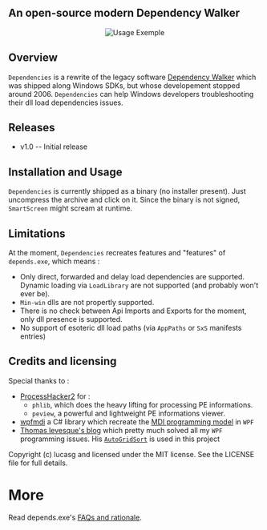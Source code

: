 ## An open-source modern Dependency Walker

<p align="center">
<img alt="Usage Exemple" src="http://recordit.co/tnN5yofb6U.gif"/>
</p>


## Overview
`Dependencies` is a rewrite of the legacy software [Dependency Walker](http://www.dependencywalker.com/) which was shipped along Windows SDKs, but whose developement stopped around 2006.
`Dependencies` can help Windows developers troubleshooting their dll load dependencies issues.

## Releases

* v1.0 -- Initial release

## Installation and Usage

`Dependencies` is currently shipped as a binary (no installer present). Just uncompress the archive and click on it.
Since the binary is not signed, `SmartScreen` might scream at runtime.

## Limitations

At the moment, `Dependencies` recreates features and "features" of `depends.exe`, which means :

* Only direct, forwarded and delay load dependencies are supported. Dynamic loading via `LoadLibrary` are not supported (and probably won't ever be).
* `Min-win` dlls are not propertly supported.
* There is no check between Api Imports and Exports for the moment, only dll presence is supported.
* No support of esoteric dll load paths (via `AppPaths` or `SxS` manifests entries)


## Credits and licensing

Special thanks to :

* [ProcessHacker2](https://github.com/processhacker2/processhacker) for :
  * `phlib`, which does the heavy lifting for processing PE informations.
  * `peview`, a powerful and lightweight PE informations viewer.
* [wpfmdi](http://wpfmdi.codeplex.com/) a C# library which recreate the [MDI programming model](https://en.wikipedia.org/wiki/Multiple_document_interface) in `WPF`
* [Thomas levesque's blog](https://www.thomaslevesque.com) which pretty much solved all my `WPF` programming issues. His [`AutoGridSort`](http://www.thomaslevesque.com/2009/08/04/wpf-automatically-sort-a-gridview-continued/) is used in this project 
 

Copyright (c) lucasg and licensed under the MIT license. See the LICENSE file for full details.


# More 

Read depends.exe's [FAQs and rationale](http://www.dependencywalker.com/faq.html).